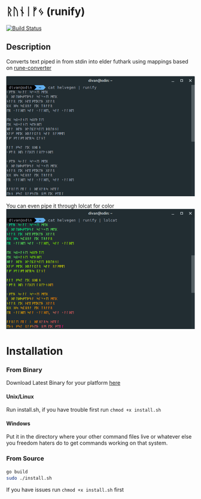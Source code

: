 # ᚱᚢᚾᛁᚠᛃ (runify)

[![Build Status](https://travis-ci.org/divanvisagie/runify.svg?branch=master)](https://travis-ci.org/divanvisagie/runify)

## Description

Converts text piped in from stdin into elder futhark using mappings based on [rune-converter](https://github.com/fbosch/rune-converter)

![ScreenShot 1](docs/1.png)

You can even pipe it through lolcat for color
![ScreenShot 2](docs/2.png)

# Installation

### From Binary

Download Latest Binary for your platform [here](https://github.com/divanvisagie/runify/releases)

#### Unix/Linux
Run install.sh, if you have trouble first run `chmod +x install.sh`

#### Windows
Put it in the directory where your other command files live or whatever else you freedom haters do to get commands working on that system.

### From Source

```bash
go build
sudo ./install.sh
```

If you have issues run `chmod +x install.sh` first




